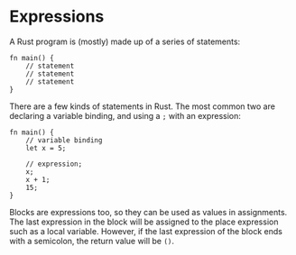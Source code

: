 # Expressions

A Rust program is (mostly) made up of a series of statements:

```
fn main() {
    // statement
    // statement
    // statement
}

```

There are a few kinds of statements in Rust. The most common two are declaring a variable binding, and using a `;` with an expression:

```
fn main() {
    // variable binding
    let x = 5;

    // expression;
    x;
    x + 1;
    15;
}

```

Blocks are expressions too, so they can be used as values in assignments. The last expression in the block will be assigned to the place expression such as a local variable. However, if the last expression of the block ends with a semicolon, the return value will be `()`.


